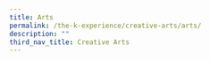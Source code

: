```yaml
---
title: Arts
permalink: /the-k-experience/creative-arts/arts/
description: ""
third_nav_title: Creative Arts
---
```

